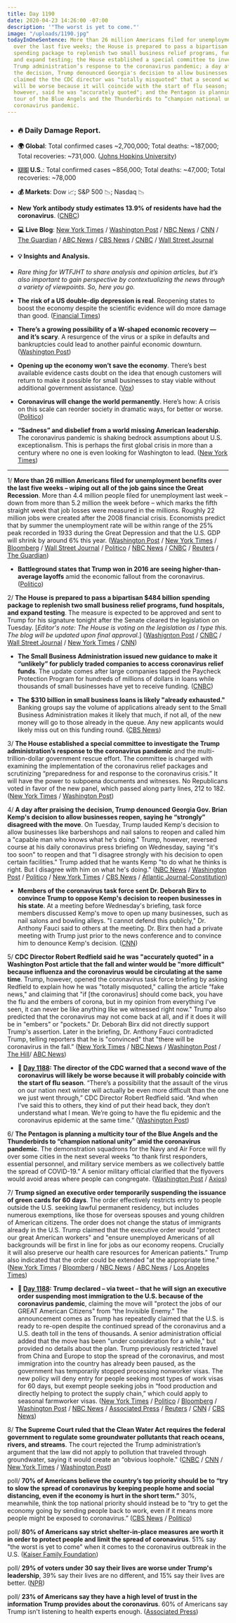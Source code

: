 ```yaml
---
title: Day 1190
date: 2020-04-23 14:26:00 -07:00
description: '"The worst is yet to come."'
image: "/uploads/1190.jpg"
todayInOneSentence: More than 26 million Americans filed for unemployment benefits
  over the last five weeks; the House is prepared to pass a bipartisan $484 billion
  spending package to replenish two small business relief programs, fund hospitals,
  and expand testing; the House established a special committee to investigate the
  Trump administration’s response to the coronavirus pandemic; a day after praising
  the decision, Trump denounced Georgia's decision to allow businesses reopen; Trump
  claimed the the CDC director was "totally misquoted" that a second wave of the coronavirus
  will be worse because it will coincide with the start of flu season; the CDC director,
  however, said he was "accurately quoted"; and the Pentagon is planning a multicity
  tour of the Blue Angels and the Thunderbirds to “champion national unity” amid the
  coronavirus pandemic.
---
```


* ### 🔥 Daily Damage Report.

* **🌍 Global**: Total confirmed cases \~2,700,000; Total deaths: \~187,000; Total recoveries: \~731,000. ([Johns Hopkins University](https://coronavirus.jhu.edu/map.html))

* **🇺🇸 U.S.**: Total confirmed cases \~856,000; Total deaths: \~47,000; Total recoveries: \~78,000

* **💰 Markets**: Dow 📈; S&P 500 📉; Nasdaq 📉

* **New York antibody study estimates 13.9% of residents have had the coronavirus**. ([CNBC](https://www.cnbc.com/2020/04/23/new-york-antibody-study-estimates-13point9percent-of-residents-have-had-the-coronavirus-cuomo-says.html))

* **💻 Live Blog**: [New York Times](https://www.nytimes.com/2020/04/23/us/coronavirus-live-news-coverage.html?action=click&module=Spotlight&pgtype=Homepage) / [Washington Post](https://www.washingtonpost.com/world/2020/04/22/coronavirus-latest-news-2/) / [NBC News](https://www.nbcnews.com/health/health-news/live-blog/2020-04-23-coronavirus-news-n1190201) / [CNN](https://www.cnn.com/us/live-news/us-coronavirus-update-04-23-20/index.html) / [The Guardian](https://www.theguardian.com/world/live/2020/apr/23/coronavirus-us-live-house-484bn-crisis-aid-package-trump-cuomo-latest-news-updates) / [ABC News](https://abcnews.go.com/Health/coronavirus-updates-american-red-cross-antibody-tests-id/story?id=70301746) / [CBS News](https://www.cbsnews.com/live-updates/coronavirus-update-covid-19-2020-04-23/) / [CNBC](https://www.cnbc.com/2020/04/23/coronavirus-latest-updates.html) / [Wall Street Journal](https://www.wsj.com/livecoverage/latest-updates/coronavirus?mod=theme_coronavirus-ribbon)

* #### 💡 Insights and Analysis.

* *Rare thing for WTFJHT to share analysis and opinion articles, but it’s also important to gain perspective by contextualizing the news through a variety of viewpoints. So, here you go.*

* **The risk of a US double-dip depression is real**. Reopening states to boost the economy despite the scientific evidence will do more damage than good. ([Financial Times](https://www.ft.com/content/ecca2149-ddfc-47e0-983c-9bf0a6c3fae1))

* **There’s a growing possibility of a W-shaped economic recovery — and it’s scary**. A resurgence of the virus or a spike in defaults and bankruptcies could lead to another painful economic downturn. ([Washington Post](https://www.washingtonpost.com/business/2020/04/22/theres-growing-possibility-w-shaped-economic-recovery-its-scary/))

* **Opening up the economy won’t save the economy**. There’s best available evidence casts doubt on the idea that enough customers will return to make it possible for small businesses to stay viable without additional government assistance. ([Vox](https://www.vox.com/2020/4/22/21228651/opening-up-save-economy-trump-coronavirus-pandemic-shutdown))

* **Coronavirus will change the world permanently**. Here’s how: A crisis on this scale can reorder society in dramatic ways, for better or worse. ([Politico](https://www.politico.com/news/magazine/2020/03/19/coronavirus-effect-economy-life-society-analysis-covid-135579))

* **“Sadness” and disbelief from a world missing American leadership**. The coronavirus pandemic is shaking bedrock assumptions about U.S. exceptionalism. This is perhaps the first global crisis in more than a century where no one is even looking for Washington to lead. ([New York Times](https://www.nytimes.com/2020/04/23/world/europe/coronavirus-american-exceptionalism.html))

---

1/ **More than 26 million Americans filed for unemployment benefits over the last five weeks – wiping out all of the job gains since the Great Recession**. More than 4.4 million people filed for unemployment last week – down from more than 5.2 million the week before – which marks the fifth straight week that job losses were measured in the millions. Roughly 22 million jobs were created after the 2008 financial crisis. Economists predict that by summer the unemployment rate will be within range of the 25% peak recorded in 1933 during the Great Depression and that the U.S. GDP will shrink by around 6% this year. ([Washington Post](https://www.washingtonpost.com/business/2020/04/23/economy-coronavirus-unemployment/) / [New York Times](https://www.nytimes.com/2020/04/23/business/economy/unemployment-claims-coronavirus.html?searchResultPosition=25) / [Bloomberg](https://www.bloomberg.com/news/articles/2020-04-23/u-s-jobless-claims-at-4-43-million-in-labor-rout-s-fifth-week?srnd=premium&sref=MIBMEEoj) / [Wall Street Journal](https://www.wsj.com/articles/millions-of-u-s-workers-continue-to-seek-unemployment-help-amid-coronavirus-11587634201?mod=hp_lead_pos1) / [Politico](https://www.politico.com/news/2020/04/23/coronavirus-unemployment-claims-numbers-203455) / [NBC News](https://www.nbcnews.com/business/business-news/u-s-jobless-claims-reach-26-million-coronavirus-hit-wiping-n1190296) / [CNBC](https://www.cnbc.com/2020/04/23/the-us-economy-has-now-erased-all-job-gains-since-the-great-recession.html) / [Reuters](https://www.reuters.com/article/us-usa-economy/record-u-s-jobless-claims-wipe-out-post-great-recession-employment-gains-idUSKCN2250CS) / [The Guardian](https://www.theguardian.com/business/2020/apr/23/us-unemployment-claims-benefits-coronavirus))

* **Battleground states that Trump won in 2016 are seeing higher-than-average layoffs** amid the economic fallout from the coronavirus. ([Politico](https://www.politico.com/news/2020/04/23/states-that-helped-trump-win-see-biggest-job-losses-204072))

2/ **The House is prepared to pass a bipartisan $484 billion spending package to replenish two small business relief programs, fund hospitals, and expand testing**. The measure is expected to be approved and sent to Trump for his signature tonight after the Senate cleared the legislation on Tuesday. \[*Editor's note: The House is voting on the legislation as I type this. The blog will be updated upon final approval*.\] ([Washignton Post](https://www.washingtonpost.com/us-policy/2020/04/23/congress-coronavirus-small-business/) / [CNBC](https://www.cnbc.com/2020/04/23/coronavirus-updates-house-to-pass-small-business-relief-bill.html) / [Wall Street Journal](https://www.wsj.com/articles/house-set-to-approve-484-billion-bill-to-aid-small-businesses-hospitals-11587641659?mod=hp_lead_pos6) / [New York Times](https://www.nytimes.com/2020/04/23/us/coronavirus-live-news-coverage.html#link-2a2e3654) / [CNN](https://www.cnn.com/2020/04/23/politics/state-of-play-small-business-administration-money/index.html))

* **The Small Business Administration issued new guidance to make it “unlikely” for publicly traded companies to access coronavirus relief funds**. The update comes after large companies tapped the Paycheck Protection Program for hundreds of millions of dollars in loans while thousands of small businesses have yet to receive funding. ([CNBC](https://www.cnbc.com/2020/04/23/us-issues-new-guidance-for-small-business-loans-to-make-it-harder-for-public-companies-to-get-funds.html))

* **The $310 billion in small business loans is likely "already exhausted."** Banking groups say the volume of applications already sent to the Small Business Administration makes it likely that much, if not all, of the new money will go to those already in the queue. Any new applicants would likely miss out on this funding round. ([CBS News](https://www.cbsnews.com/news/paycheck-protection-program-small-business-already-gone/))

3/ **The House established a special committee to investigate the Trump administration’s response to the coronavirus pandemic** and the multi-trillion-dollar government rescue effort. The committee is charged with examining the implementation of the coronavirus relief packages and scrutinizing “preparedness for and response to the coronavirus crisis.” It will have the power to subpoena documents and witnesses. No Republicans voted in favor of the new panel, which passed along party lines, 212 to 182. ([New York Times](https://www.nytimes.com/2020/04/23/us/coronavirus-live-news-coverage.html#link-c180cdb) / [Washington Post](https://www.washingtonpost.com/world/2020/04/22/coronavirus-latest-news-2/))

4/ **A day after praising the decision, Trump denounced Georgia Gov. Brian Kemp's decision to allow businesses reopen, saying he “strongly” disagreed with the move**. On Tuesday, Trump lauded Kemp's decision to allow businesses like barbershops and nail salons to reopen and called him a "capable man who knows what he's doing." Trump, however, reversed course at his daily coronavirus press briefing on Wednesday, saying "it's too soon" to reopen and that "I disagree strongly with his decision to open certain facilities." Trump added that he wants Kemp "to do what he thinks is right. But I disagree with him on what he's doing." ([NBC News](https://www.nbcnews.com/politics/donald-trump/trump-reverses-course-says-too-soon-georgia-reopen-n1190061) / [Washington Post](https://www.washingtonpost.com/politics/trump-says-us-is-opening-for-business-but-many-states-are-holding-firm/2020/04/22/2800b1e4-84b2-11ea-ae26-989cfce1c7c7_story.html) / [Politico](https://www.politico.com/news/2020/04/22/trump-kemp-georgia-reopen-coronavirus-202117) / [New York Times](https://www.nytimes.com/2020/04/22/us/trump-georgia-governor-kemp-coronavirus.html) / [CBS News](https://www.cbsnews.com/news/georgia-governor-brian-kemp-trump-split-coronavirus-restrictions/) / [Atlantic Journal-Constitution](https://www.ajc.com/blog/politics/trump-rebuke-kemp-coronavirus-plan-puts-georgia-republicans-bind/buz9WcnEOBRS7NikRG1Y4M/))

* **Members of the coronavirus task force sent Dr. Deborah Birx to convince Trump to oppose Kemp's decision to reopen businesses in his state**. At a meeting before Wednesday's briefing, task force members discussed Kemp's move to open up many businesses, such as nail salons and bowling alleys. "I cannot defend this publicly," Dr. Anthony Fauci said to others at the meeting. Dr. Birx then had a private meeting with Trump just prior to the news conference and to convince him to denounce Kemp's decision. ([CNN](https://www.cnn.com/2020/04/23/politics/donald-trump-brian-kemp-georgia/index.html))

5/ **CDC Director Robert Redfield said he was "accurately quoted" in a Washington Post article that the fall and winter would be "more difficult" because influenza and the coronavirus would be circulating at the same time**. Trump, however, opened the coronavirus task force briefing by asking Redfield to explain how he was "totally misquoted," calling the article “fake news," and claiming that "if \[the coronavirus\] should come back, you have the flu and the embers of corona, but in my opinion from everything I've seen, it can never be like anything like we witnessed right now." Trump also predicted that the coronavirus may not come back at all, and if it does it will be in "embers" or "pockets." Dr. Deborah Birx did not directly support Trump's assertion. Later in the briefing, Dr. Anthony Fauci contradicted Trump, telling reporters that he is "convinced" that "there will be coronavirus in the fall.” ([New York Times](https://www.nytimes.com/2020/04/22/us/politics/trump-coronavirus-fall.html) / [NBC News](https://www.nbcnews.com/politics/donald-trump/trump-asks-cdc-director-explain-how-he-was-misquoted-he-n1190051?cid=sm_npd_nn_tw_ma) / [Washington Post](https://www.washingtonpost.com/politics/2020/04/22/trumps-strange-quibble-with-his-cdc-directors-quote-reinforces-danger-his-coronavirus-alternate-reality/) / [The Hill](https://thehill.com/homenews/administration/494224-cdc-director-tries-to-walk-back-remarks-on-coronavirus)/ [ABC News](https://abcnews.go.com/Politics/coronavirus-government-response-updates-pelosi-insist-truth-trump/story?id=70284957))

* **📌 [Day 1188](https://whatthefuckjusthappenedtoday.com/2020/04/21/day-1188/#3-the-director-of-the-cdc-warned-tha): The director of the CDC warned that a second wave of the coronavirus will likely be worse because it will probably coincide with the start of flu season**. “There’s a possibility that the assault of the virus on our nation next winter will actually be even more difficult than the one we just went through,” CDC Director Robert Redfield said. “And when I’ve said this to others, they kind of put their head back, they don’t understand what I mean. We’re going to have the flu epidemic and the coronavirus epidemic at the same time.” ([Washington Post](https://www.washingtonpost.com/health/2020/04/21/coronavirus-secondwave-cdcdirector/))

6/ **The Pentagon is planning a multicity tour of the Blue Angels and the Thunderbirds to “champion national unity” amid the coronavirus pandemic**. The demonstration squadrons for the Navy and Air Force will fly over some cities in the next several weeks “to thank first responders, essential personnel, and military service members as we collectively battle the spread of COVID-19.” A senior military official clarified that the flyovers would avoid areas where people can congregate. ([Washington Post](https://www.washingtonpost.com/national-security/2020/04/22/pentagon-plans-dispatch-blue-angels-thunderbirds-coronavirus-response/) / [Axios](https://www.axios.com/blue-angles-thunderbirds-navy-air-force-flight-be1315c3-adfb-4d50-9d6f-f4dda8091b92.html))

7/ **Trump signed an executive order temporarily suspending the issuance of green cards for 60 days**. The order effectively restricts entry to people outside the U.S. seeking lawful permanent residency, but includes numerous exemptions, like those for overseas spouses and young children of American citizens. The order does not change the status of immigrants already in the U.S. Trump claimed that the executive order would "protect our great American workers" and "ensure unemployed Americans of all backgrounds will be first in line for jobs as our economy reopens. Crucially it will also preserve our health care resources for American patients.” Trump also indicated that the order could be extended "at the appropriate time." ([New York Times](https://www.nytimes.com/2020/04/22/us/politics/coronavirus-immigration-green-cards.html) / [Bloomberg](https://www.bloomberg.com/news/articles/2020-04-22/trump-signs-order-suspending-immigration-to-curb-job-competition?srnd=premium&sref=MIBMEEoj) / [NBC News](https://www.nbcnews.com/politics/white-house/trump-s-immigration-ban-raises-more-questions-answers-here-s-n1188946) / [ABC News](https://abcnews.go.com/Health/coronavirus-updates-1st-us-death-occurred-earlier-initially/story?id=70281108) / [Los Angeles Times](https://www.latimes.com/politics/story/2020-04-22/trump-signs-order-further-restricting-immigration))

* **📌 [Day 1188](https://whatthefuckjusthappenedtoday.com/2020/04/21/day-1188/#2-trump-declared-%E2%80%93-via-tweet-%E2%80%93%C2%A0that): Trump declared – via tweet – that he will sign an executive order suspending most immigration to the U.S. because of the coronavirus pandemic**, claiming the move will "protect the jobs of our GREAT American Citizens" from “the Invisible Enemy.” The announcement comes as Trump has repeatedly claimed that the U.S. is ready to re-open despite the continued spread of the coronavirus and a U.S. death toll in the tens of thousands. A senior administration official added that the move has been "under consideration for a while," but provided no details about the plan. Trump previously restricted travel from China and Europe to stop the spread of the coronavirus, and most immigration into the country has already been paused, as the government has temporarily stopped processing nonworker visas. The new policy will deny entry for people seeking most types of work visas for 60 days, but exempt people seeking jobs in “food production and directly helping to protect the supply chain,” which could apply to seasonal farmworker visas. ([New York Times](https://www.nytimes.com/2020/04/20/us/politics/trump-immigration.html) / [Politico](https://www.politico.com/news/2020/04/20/trump-suspend-immigration-coronavirus-197755) / [Bloomberg](https://www.bloomberg.com/news/articles/2020-04-21/trump-says-he-ll-suspend-immigration-to-u-s-over-virus-concerns?srnd=premium&sref=MIBMEEoj) / [Washington Post](https://www.washingtonpost.com/immigration/coronavirus-trump-suspend-immigration/2020/04/21/464e2440-838d-11ea-ae26-989cfce1c7c7_story.html?tidr=a_breakingnews&hpid=hp_no-name_hp-breaking-news%3Apage%2Fbreaking-news-bar&itid=hp_no-name_hp-breaking-news%3Apage%2Fbreaking-news-bar) / [NBC News](https://www.nbcnews.com/politics/donald-trump/trump-says-he-suspending-immigration-over-coronavirus-need-protect-jobs-n1188416) / [Associated Press](https://apnews.com/9da146b517bff374be31391c8537c739) / [Reuters](https://www.reuters.com/article/us-health-coronavirus-usa-immigration/trump-says-will-sign-order-to-temporarily-suspend-immigration-into-u-s-idUSKBN223085?il=0) / [CNN](https://www.cnn.com/2020/04/20/politics/donald-trump-immigration-halt-coronavirus/index.html) / [CBS News](https://www.cbsnews.com/news/trump-immigration-executive-order-ban-temporary-coronavirus-pandemic/))

8/ **The Supreme Court ruled that the Clean Water Act requires the federal government to regulate some groundwater pollutants that reach oceans, rivers, and streams**. The court rejected the Trump administration’s argument that the law did not apply to pollution that traveled through groundwater, saying it would create an “obvious loophole." ([CNBC](https://www.cnbc.com/2020/04/23/supreme-court-rejects-trump-backed-loophole-in-clean-water-case.html) / [CNN](https://www.cnn.com/2020/04/23/politics/supreme-court-clean-water-act-maui/index.html) / [New York Times](https://www.nytimes.com/2020/04/23/us/supreme-court-clean-water-act-hawaii.html) / [Washington Post](https://www.washingtonpost.com/politics/courts_law/supreme-court-rejects-trump-administrations-view-on-key-aspect-of-clean-water-act/2020/04/23/a826b828-8570-11ea-a3eb-e9fc93160703_story.html))

poll/ **70% of Americans believe the country’s top priority should be to “try to slow the spread of coronavirus by keeping people home and social distancing, even if the economy is hurt in the short term.”** 30%, meanwhile, think the top national priority should instead be to “try to get the economy going by sending people back to work, even if it means more people might be exposed to coronavirus.” ([CBS News](https://www.cbsnews.com/news/americans-prioritize-staying-home-and-worry-restrictions-will-lift-too-fast-cbs-news-poll/) / [Politico](https://www.politico.com/news/2020/04/23/poll-majority-americans-important-to-stay-home-than-return-to-work-203427))

poll/ **80% of Americans say strict shelter-in-place measures are worth it in order to protect people and limit the spread of coronavirus**. 51% say "the worst is yet to come" when it comes to the coronavirus outbreak in the U.S. ([Kaiser Family Foundation](https://www.kff.org/global-health-policy/issue-brief/kff-health-tracking-poll-late-april-2020/))

poll/ **29% of voters under 30 say their lives are worse under Trump's leadership**, 39% say their lives are no different, and 15% say their lives are better. ([NPR](https://www.npr.org/2020/04/23/841972028/opposition-to-trump-likely-to-motivate-young-voters-poll-shows))

poll/ **23% of Americans say they have a high level of trust in the information Trump provides about the coronavirus**. 60% of Americans say Trump isn't listening to health experts enough. ([Associated Press](https://apnews.com/87f1545cea4b5e8c96e6e902a8d9e9bd))